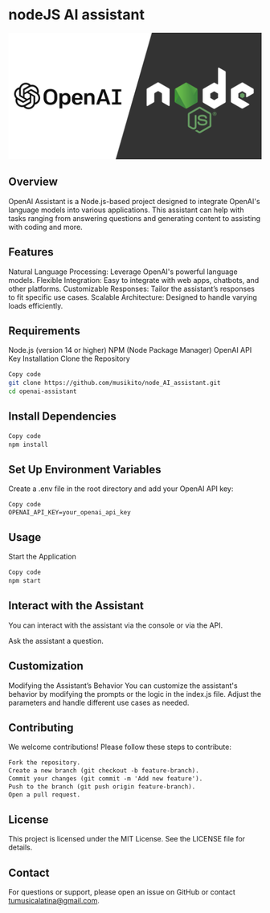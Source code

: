 # nodeJS AI assistant
![Node and OpenAI](/openai-node-social.Bir0HwJF.png)
## Overview
OpenAI Assistant is a Node.js-based project designed to integrate OpenAI's language models into various applications. This assistant can help with tasks ranging from answering questions and generating content to assisting with coding and more.

## Features
Natural Language Processing: Leverage OpenAI's powerful language models.
Flexible Integration: Easy to integrate with web apps, chatbots, and other platforms.
Customizable Responses: Tailor the assistant’s responses to fit specific use cases.
Scalable Architecture: Designed to handle varying loads efficiently.
## Requirements
Node.js (version 14 or higher)
NPM (Node Package Manager)
OpenAI API Key
Installation
Clone the Repository

``` bash
Copy code
git clone https://github.com/musikito/node_AI_assistant.git
cd openai-assistant
```
## Install Dependencies

``` bash
Copy code
npm install
```
## Set Up Environment Variables

Create a .env file in the root directory and add your OpenAI API key:

``` env
Copy code
OPENAI_API_KEY=your_openai_api_key
```

## Usage
Start the Application

``` bash
Copy code
npm start
```
## Interact with the Assistant

You can interact with the assistant via the console or via the API.

Ask the assistant a question.

## Customization
Modifying the Assistant’s Behavior
You can customize the assistant's behavior by modifying the prompts or the logic in the index.js file. Adjust the parameters and handle different use cases as needed.


## Contributing
We welcome contributions! Please follow these steps to contribute:
```
Fork the repository.
Create a new branch (git checkout -b feature-branch).
Commit your changes (git commit -m 'Add new feature').
Push to the branch (git push origin feature-branch).
Open a pull request.
```

## License
This project is licensed under the MIT License. See the LICENSE file for details.

## Contact
For questions or support, please open an issue on GitHub or contact tumusicalatina@gmail.com.


